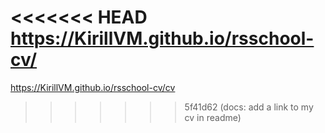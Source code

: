 <<<<<<< HEAD
https://KirillVM.github.io/rsschool-cv/
=======
https://KirillVM.github.io/rsschool-cv/cv
>>>>>>> 5f41d62 (docs: add a link to my cv in readme)

